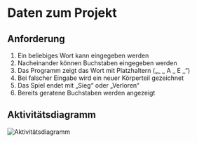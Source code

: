 # Daten zum Projekt

## Anforderung
1.	Ein beliebiges Wort kann eingegeben werden
2.	Nacheinander können Buchstaben eingegeben werden
3.	Das Programm zeigt das Wort mit Platzhaltern („_ _ A _ E _“)
4.	Bei falscher Eingabe wird ein neuer Körperteil gezeichnet
5.	Das Spiel endet mit „Sieg“ oder „Verloren“
6.	Bereits geratene Buchstaben werden angezeigt

## Aktivitätsdiagramm

![Aktivitätsdiagramm](https://github.com/user-attachments/assets/c2280574-62dc-47dc-829b-222bcd6912f2)